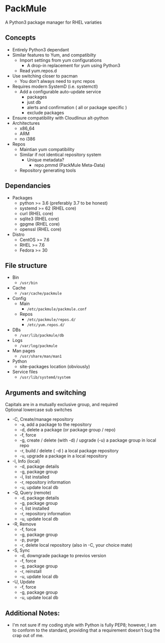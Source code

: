 # PackMule
A Python3 package manager for RHEL variaties

## Concepts
* Entirely Python3 dependant
* Similar features to Yum, and compatibilty
	* Import settings from yum configurations
		* A drop-in replacement for yum using Python3
	* Read yum.repos.d
* Use switching closer to pacman
	* You don't always need to sync repos
* Requires modern SystemD (i.e. systemctl)
	* Add a configurable auto-update service
		* packages
		* just db
		* alerts and confirmation ( all or package specific )
		* exclude packages
* Ensure compatibility with Cloudlinux alt-python
* Architectures
	* x86_64
	* ARM
	* no i386
* Repos
	* Maintian yum compatibility
	* Similar if not identical repository system
		* Unique metadata?
			* repo.pmmd (PackMule Meta-Data)
	* Repository generating tools


## Dependancies
* Packages
	* python >= 3.6 (preferably 3.7 to be honest)
	* systemd >= 62 (RHEL core)
	* curl	(RHEL core)
	* sqlite3 (RHEL core)
	* gpgme (RHEL core)
	* openssl (RHEL core)
* Distro
	* CentOS >= 7.6
	* RHEL >= 7.6
	* Fedora >= 30

## File structure
* Bin
	* ``/usr/bin``
* Cache
	* ``/var/cache/packmule``
* Config
	* Main
		* ``/etc/packmule/packmule.conf``
	* Repos
		* ``/etc/packmule/repos.d/``
		* ``/etc/yum.repos.d/``
* DBs
	* ``/var/lib/packmule/db``
* Logs
	* ``/var/log/packmule``
* Man pages
	* ``/usr/share/man/man1``
* Python
	* site-packages location (obviously)
* Service files
	* ``/usr/lib/systemd/system``	


## Arguments and switching

Capitals are in a mutually exclusive group, and required\
Optional lowercase sub switches

* -C,	Create/manage repository
	* -a,	add a package to the repository
	* -d,	delete a package (or package group / repo)
	* -f,	force
	* -g,	create / delete (with -d) / upgrade (-u) a package group in local repo
	* -r,	build / delete ( -d ) a local package repository
	* -u,	upgrade a package in a local repository
* -I,	Info	(local)
	* -d,	package details
	* -g,	package group
	* -l,	list installed
	* -r,	repository information
	* -u,	update local db
* -Q,	Query	(remote)
	* -d,	package details
	* -g,	package group
	* -l,	list installed
	* -r,	repository information
	* -u,	update local db
* -R,	Remove
	* -f,	force
	* -g,	package group
	* -p,	purge
	* -r,	delete local repository (also in -C, your choice mate)
* -S,	Sync
	* -d,	downgrade package to previos version
	* -f,	force
	* -g,	package group
	* -r,	reinstall
	* -u,	update local db
* -U,	Update
	* -f,	force
	* -g,	package group
	* -u,	update local db

## Additional Notes:
* I'm not sure if my coding style with Python is fully PEP8; however, I am to conform to the standard, providing that a requirement doesn't bug the crap out of me.
